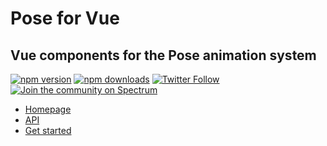 # Pose for Vue

## Vue components for the Pose animation system

[![npm version](https://img.shields.io/npm/v/vue-pose.svg?style=flat-square)](https://www.npmjs.com/package/vue-pose)
[![npm downloads](https://img.shields.io/npm/dm/vue-pose.svg?style=flat-square)](https://www.npmjs.com/package/vue-pose)
[![Twitter Follow](https://img.shields.io/twitter/follow/popmotionjs.svg?style=social&label=Follow)](http://twitter.com/popmotionjs)
[![Join the community on Spectrum](https://withspectrum.github.io/badge/badge.svg)](https://spectrum.chat/popmotion)

- [Homepage](https://popmotion.io/pose)
- [API](https://popmotion.io/pose/api)
- [Get started](https://popmotion.io/pose/learn/get-started)
